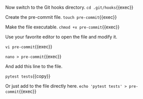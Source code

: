 Now switch to the Git hooks directory.
`cd .git/hooks`{{exec}}

Create the pre-commit file.
`touch pre-commit`{{exec}}

Make the file executable.
`chmod +x pre-commit`{{exec}}

Use your favorite editor to open the file and modify it.

`vi pre-commit`{{exec}}

`nano > pre-commit`{{exec}}

And add this line to the file.

`pytest tests`{{copy}}

Or just add to the file directly here.
`echo 'pytest tests' > pre-commit`{{exec}}
